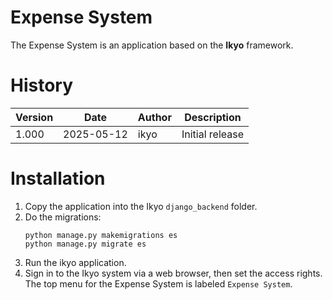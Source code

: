 # Expense System
The Expense System is an application based on the <b>Ikyo</b> framework.


# History
| Version | Date       | Author | Description    |
| ------- | ---------- | ------ | -------------- |
| 1.000   | 2025-05-12 | ikyo   | Initial release |

# Installation
1. Copy the application into the Ikyo ``django_backend`` folder.
2. Do the migrations:
    ```shell
    python manage.py makemigrations es
    python manage.py migrate es
    ```
3. Run the ikyo application.
4. Sign in to the Ikyo system via a web browser, then set the access rights. The top menu for the Expense System is labeled ``Expense System``.